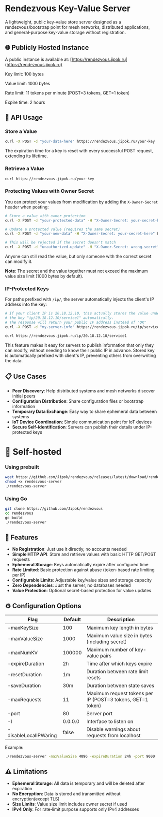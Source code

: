# Rendezvous Key-Value Server

A lightweight, public key-value store server designed as a rendezvous/bootstrap point for mesh networks, distributed applications, and general-purpose key-value storage without registration.

## 🌐 Publicly Hosted Instance

A public instance is available at: [https://rendezvous.jipok.ru](https://rendezvous.jipok.ru)

Key limit: 100 bytes

Value limit: 1000 bytes

Rate limit: 11 tokens per minute (POST=3 tokens, GET=1 token)

Expire time: 2 hours

## 🚀 API Usage

### Store a Value

```bash
curl -X POST -d "your-data-here" https://rendezvous.jipok.ru/your-key
```

The expiration time for a key is reset with every successful POST request, extending its lifetime.

### Retrieve a Value

```bash
curl https://rendezvous.jipok.ru/your-key
```

### Protecting Values with Owner Secret

You can protect your values from modification by adding the `X-Owner-Secret` header when posting:

```bash
# Store a value with owner protection
curl -X POST -d "your-protected-data" -H "X-Owner-Secret: your-secret-here" https://rendezvous.jipok.ru/your-key

# Update a protected value (requires the same secret)
curl -X POST -d "your-new-data" -H "X-Owner-Secret: your-secret-here" https://rendezvous.jipok.ru/your-key

# This will be rejected if the secret doesn't match
curl -X POST -d "unauthorized-update" -H "X-Owner-Secret: wrong-secret" https://rendezvous.jipok.ru/your-key
```

Anyone can still read the value, but only someone with the correct secret can modify it.

**Note**: The secret and the value together must not exceed the maximum value size limit (1000 bytes by default).

### IP-Protected Keys

For paths prefixed with `/ip/`, the server automatically injects the client's IP address into the key:

```bash
# If your client IP is 20.18.12.10, this actually stores the value under
# the key "ip/20.18.12.10/service1" automatically.
# The response will return your public IP address instead of "OK"
curl -X POST -d "my-server-info" https://rendezvous.jipok.ru/ip/service1

curl https://rendezvous.jipok.ru/ip/20.18.12.10/service1
```

This feature makes it easy for servers to publish information that only they can modify, without needing to know their public IP in advance. Stored key is automatically prefixed with client's IP, preventing others from overwriting the data.

## 📋 Use Cases

- **Peer Discovery**: Help distributed systems and mesh networks discover initial peers
- **Configuration Distribution**: Share configuration files or bootstrap information
- **Temporary Data Exchange**: Easy way to share ephemeral data between systems
- **IoT Device Coordination**: Simple communication point for IoT devices
- **Secure Self-Identification**: Servers can publish their details under IP-protected keys

# 🔧 Self-hosted

### Using prebuilt

```bash
wget https://github.com/Jipok/rendezvous/releases/latest/download/rendezvous-server
chmod +x rendezvous-server
./rendezvous-server
```

### Using Go

```bash
git clone https://github.com/Jipok/rendezvous
cd rendezvous
go build
./rendezvous-server
```

## 🔑 Features

- **No Registration**: Just use it directly, no accounts needed
- **Simple HTTP API**: Store and retrieve values with basic HTTP GET/POST requests
- **Ephemeral Storage**: Keys automatically expire after configured time
- **Rate Limited**: Basic protection against abuse (token-based rate limiting per IP)
- **Configurable Limits**: Adjustable key/value sizes and storage capacity
- **Zero Dependencies**: Just the server, no databases needed
- **Value Protection**: Optional secret-based protection for value updates


## ⚙️ Configuration Options

| Flag                   | Default        | Description                                                 |
|------------------------|----------------|-------------------------------------------------------------|
| -maxKeySize            | 100            | Maximum key length in bytes                                 |
| -maxValueSize          | 1000           | Maximum value size in bytes (including secret)              |
| -maxNumKV              | 100000         | Maximum number of key-value pairs                           |
| -expireDuration        | 2h             | Time after which keys expire                                |
| -resetDuration         | 1m             | Duration between rate limit resets                          |
| -saveDuration          | 30m            | Duration between state saves                                |
| -maxRequests           | 11             | Maximum request tokens per IP (POST=3 tokens, GET=1 token)  |
| -port                  | 80             | Server port                                                 |
| -l                     | 0.0.0.0        | Interface to listen on                                      |
| -disableLocalIPWaring  | false          | Disable warnings about requests from localhost              |

Example:

```bash
./rendezvous-server -maxValueSize 4096 -expireDuration 24h -port 9000
```

## ⚠️ Limitations

- **Ephemeral Storage**: All data is temporary and will be deleted after expiration
- **No Encryption**: Data is stored and transmitted without encryption(except TLS)
- **Size Limits**: Value size limit includes owner secret if used
- **IPv4 Only**: For rate-limit purpose supports only IPv4 addresses